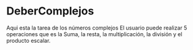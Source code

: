 # DeberComplejos
Aqui esta la tarea de los números complejos
El usuario puede realizar 5 operaciones que es la Suma, la resta, la multiplicación, la división y el producto escalar. 
